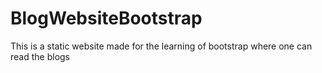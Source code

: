 # BlogWebsiteBootstrap
This is a static website made for the learning of bootstrap where one can read the blogs
